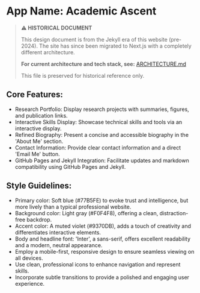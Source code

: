 # **App Name**: Academic Ascent

> **⚠️ HISTORICAL DOCUMENT**
>
> This design document is from the Jekyll era of this website (pre-2024). The site has since been migrated to Next.js with a completely different architecture.
>
> **For current architecture and tech stack, see:** [ARCHITECTURE.md](../../ARCHITECTURE.md)
>
> This file is preserved for historical reference only.

## Core Features:

- Research Portfolio: Display research projects with summaries, figures, and publication links.
- Interactive Skills Display: Showcase technical skills and tools via an interactive display.
- Refined Biography: Present a concise and accessible biography in the 'About Me' section.
- Contact Information: Provide clear contact information and a direct 'Email Me' button.
- GitHub Pages and Jekyll Integration: Facilitate updates and markdown compatibility using GitHub Pages and Jekyll.

## Style Guidelines:

- Primary color: Soft blue (#77B5FE) to evoke trust and intelligence, but more lively than a typical professional website.
- Background color: Light gray (#F0F4F8), offering a clean, distraction-free backdrop.
- Accent color: A muted violet (#9370DB), adds a touch of creativity and differentiates interactive elements.
- Body and headline font: 'Inter', a sans-serif, offers excellent readability and a modern, neutral appearance.
- Employ a mobile-first, responsive design to ensure seamless viewing on all devices.
- Use clean, professional icons to enhance navigation and represent skills.
- Incorporate subtle transitions to provide a polished and engaging user experience.